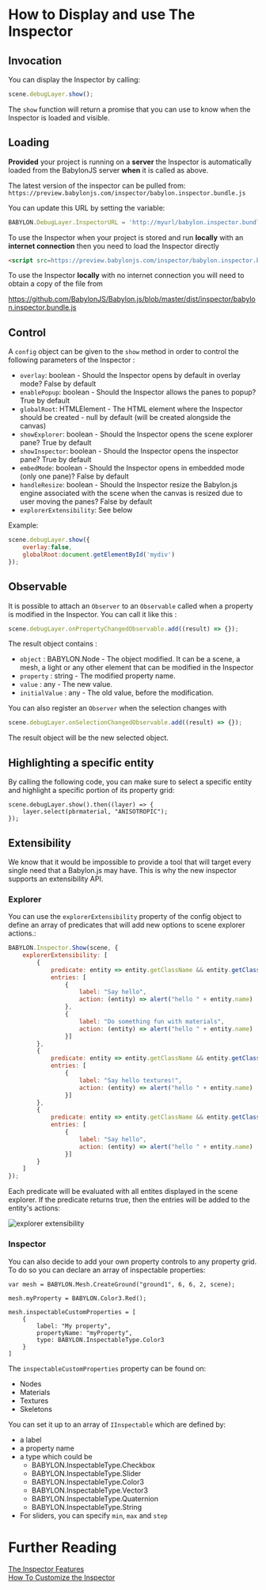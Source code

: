# How to Display and use The Inspector

## Invocation

You can display the Inspector by calling:

```javascript
scene.debugLayer.show();
```

The `show` function will return a promise that you can use to know when the Inspector is loaded and visible.

## Loading

**Provided** your project is running on a **server** the Inspector is automatically loaded from the BabylonJS server **when** it is called as above. 

The latest version of the inspector can be pulled from: `https://preview.babylonjs.com/inspector/babylon.inspector.bundle.js`

You can update this URL by setting the variable:

```javascript
BABYLON.DebugLayer.InspectorURL = 'http://myurl/babylon.inspector.bundle.js';
```

To use the Inspector when your project is stored and run **locally** with an **internet connection** then you need to load the Inspector directly

```html
<script src=https://preview.babylonjs.com/inspector/babylon.inspector.bundle.js></script>
```

To use the Inspector **locally** with no internet connection you will need to obtain a copy of the file from

https://github.com/BabylonJS/Babylon.js/blob/master/dist/inspector/babylon.inspector.bundle.js


## Control

A `config` object can be given to the `show` method in order to control the following parameters of the Inspector : 
* `overlay`: boolean - Should the Inspector opens by default in overlay mode? False by default
* `enablePopup`: boolean - Should the Inspector allows the panes to popup? True by default
* `globalRoot`: HTMLElement - The HTML element where the Inspector should be created - null by default (will be created alongside the canvas)
* `showExplorer`: boolean - Should the Inspector opens the scene explorer pane? True by default
* `showInspector`: boolean - Should the Inspector opens the inspector pane? True by default
* `embedMode`: boolean - Should the Inspector opens in embedded mode (only one pane)? False by default
* `handleResize`: boolean - Should the Inspector resize the Babylon.js engine associated with the scene when the canvas is resized due to user moving the panes? False by default
* `explorerExtensibility`: See below

Example:
```javascript
scene.debugLayer.show({
    overlay:false, 
    globalRoot:document.getElementById('mydiv')
});
```

## Observable

It is possible to attach an `Observer` to an `Observable` called when a property is modified in the Inspector.
You can call it like this :
```javascript
scene.debugLayer.onPropertyChangedObservable.add((result) => {});
```

The result object contains :
* `object` : BABYLON.Node - The object modified. It can be a scene, a mesh, a light or any other element that can be modified in the Inspector
* `property` : string - The modified property name.
* `value` : any - The new value.
* `initialValue` : any - The old value, before the modification.

You can also register an `Observer` when the selection changes with
```javascript
scene.debugLayer.onSelectionChangedObservable.add((result) => {});
```

The result object will be the new selected object.

## Highlighting a specific entity

By calling the following code, you can make sure to select a specific entity and highlight a specific portion of its property grid:

```
scene.debugLayer.show().then((layer) => {
    layer.select(pbrmaterial, "ANISOTROPIC");
});
```

## Extensibility

We know that it would be impossible to provide a tool that will target every single need that a Babylon.js may have. This is why the new inspector supports an extensibility API.

### Explorer

You can use the `explorerExtensibility` property of the config object to define an array of predicates that will add new options to scene explorer actions.:

```javascript
BABYLON.Inspector.Show(scene, {
    explorerExtensibility: [
        {
            predicate: entity => entity.getClassName && entity.getClassName().indexOf("Material") !== -1,
            entries: [
                {
                    label: "Say hello",
                    action: (entity) => alert("hello " + entity.name)
                },
                {
                    label: "Do something fun with materials",
                    action: (entity) => alert("hello " + entity.name)
                }]
        },
        {
            predicate: entity => entity.getClassName && entity.getClassName().indexOf("Texture") !== -1,
            entries: [
                {
                    label: "Say hello textures!",
                    action: (entity) => alert("hello " + entity.name)
                }]
        },
        {
            predicate: entity => entity.getClassName && entity.getClassName().indexOf("Mesh") !== -1,
            entries: [
                {
                    label: "Say hello",
                    action: (entity) => alert("hello " + entity.name)
                }]
        }
    ]
});
```

Each predicate will be evaluated with all entites displayed in the scene explorer. If the predicate returns true, then the entries will be added to the entity's actions:

![explorer extensibility](/img/features/debuglayer/exploreraddons.png)

### Inspector

You can also decide to add your own property controls to any property grid. To do so you can declare an array of inspectable properties:

```
var mesh = BABYLON.Mesh.CreateGround("ground1", 6, 6, 2, scene);

mesh.myProperty = BABYLON.Color3.Red();

mesh.inspectableCustomProperties = [
    {
        label: "My property",
        propertyName: "myProperty",
        type: BABYLON.InspectableType.Color3
    }
]
```

The `inspectableCustomProperties` property can be found on:
- Nodes
- Materials
- Textures
- Skeletons

You can set it up to an array of `IInspectable` which are defined by:
- a label
- a property name 
- a type which could be 
  - BABYLON.InspectableType.Checkbox
  - BABYLON.InspectableType.Slider
  - BABYLON.InspectableType.Color3
  - BABYLON.InspectableType.Vector3
  - BABYLON.InspectableType.Quaternion
  - BABYLON.InspectableType.String
- For sliders, you can specify `min`, `max` and `step`


# Further Reading

[The Inspector Features](/features/playground_debuglayer)  
[How To Customize the Inspector](/How_To/customize_debug_layer)  
